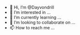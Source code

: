 - 👋 Hi, I’m @Dayvondrill
- 👀 I’m interested in ...
- 🌱 I’m currently learning ...
- 💞️ I’m looking to collaborate on ...
- 📫 How to reach me ...

<!---
Dayvondrill/Dayvondrill is a ✨ special ✨ repository because its `README.md` (this file) appears on your GitHub profile.
You can click the Preview link to take a look at your changes.
--->
